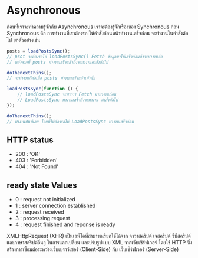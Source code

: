 # Asynchronous

ก่อนที่เราจะทำความรู้จักกับ Asynchronous เราจะต้องรู้จักเรื่องของ Synchronous ก่อน Synchronous คือ การทำงานที่เราต้องรอ ให้คำสั่งก่อนหน้าทำงานเสร็จก่อน จะทำงานในคำสั่งต่อไป ยกตัวอย่างเช่น

```js
posts = loadPostsSync();
// psot จะต้องรอให้ loadPostsSync() Fetch ข้อมูลมาให้เสร็จก่อนถึงจะทำงานต่อ
// หลังจากที่ posts ทำงานเสร็จแล้วถึงจะทำงานคำสั่งต่อไป

doThenextThins();
// จะทำงานก็ต่อเมื่อ posts ทำงานเสร็จแล้วเท่านั้น

loadPostsSync(function () {
    // loadPostsSync จะทำการ Fetch มาทำงานก่อน
    // LoadPostsSync ทำงานเสร็จถึงจะทำงาน คำสั่งต่อไป
});

doThenextThins();
// ทำงานทันทีเลย โดยที่ไม่ต้องรอให้ LoadPostsSync ทำงานเสร็จก่อน

```

## HTTP status

- 200 : 'OK'
- 403 : 'Forbidden'
- 404 : 'Not Found'

## ready state Values

-  0 : request not initialized
-  1 : server connection established
-  2 : request received
-  3 : processing request
-  4 : request finished and reponse is ready

XMLHttpRequest (XHR) เป็นเอพีไอที่สามารถเรียกใช้ได้จาก จาวาสคริปต์ เจสคริปต์ วีบีสคริปต์ และภาษาสคริปต์อื่นๆ ในการแลกเปลี่ยน และปรับรูปแบบ XML จากเว็บเซิร์ฟเวอร์ โดยใช้ HTTP ซึ่งสร้างการเชื่อมต่อระหว่างเว็บเบราว์เซอร์ (Client-Side) กับ เว็บเซิร์ฟเวอร์ (Server-Side)